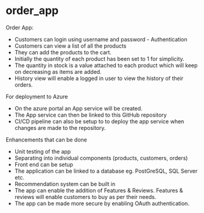 # order_app
Order App:
- Customers can login using username and password - Authentication
- Customers can view a list of all the products
- They can add the products to the cart.
- Initially the quantity of each product has been set to 1 for simplicity.
- The quantity in stock is a value attached to each product which will keep on decreasing as items are added.
- History view will enable a logged in user to view the history of their orders.

For deployment to Azure
- On the azure portal an App service will be created.
- The App service can then be linked to this GitHub repository
- CI/CD pipeline can also be setup to to deploy the app service when changes are made to the repository.

Enhancements that can be done
- Unit testing of the app
- Separating into individual components (products, customers, orders)
- Front end can be setup
- The application can be linked to a database eg. PostGreSQL, SQL Server etc.
- Recommendation system can be built in
- The app can enable the addition of Features & Reviews. Features & reviews will enable customers to buy as per their needs.
- The app can be made more secure by enabling OAuth authentication.
